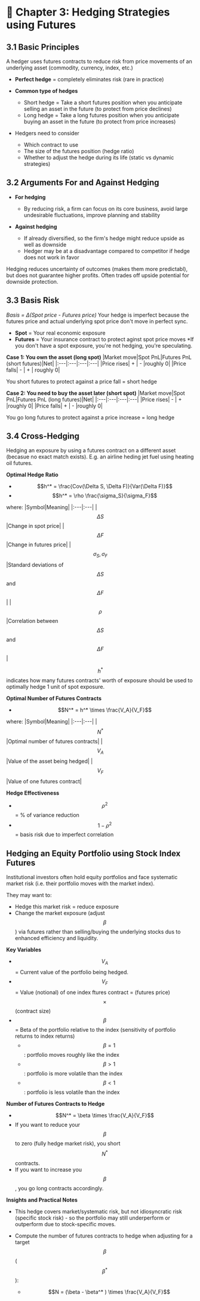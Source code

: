 # 📖 Chapter 3: Hedging Strategies using Futures

## 3.1 Basic Principles
A hedger uses futures contracts to reduce risk from price movements of an underlying asset (commodity, currency, index, etc.)

- **Perfect hedge** = completely eliminates risk (rare in practice)

- **Common type of hedges**
  - Short hedge = Take a short futures position when you anticipate selling an asset in the future (to protect from price declines)
  - Long hedge = Take a long futures position when you anticipate buying an asset in the future (to protect from price increases)

- Hedgers need to consider
  - Which contract to use
  - The size of the futures position (hedge ratio)
  - Whether to adjust the hedge during its life (static vs dynamic strategies)

## 3.2 Arguments For and Against Hedging
- **For hedging**
  - By reducing risk, a firm can focus on its core business, avoid large undesirable fluctuations, improve planning and stability

- **Against hedging**
  - If already diversified, so the firm's hedge might reduce upside as well as downside
  - Hedger may be at a disadvantage compared to competitor if hedge does not work in favor

Hedging reduces uncertainty of outcomes (makes them more predictabl), but does not guarantee higher profits. Often trades off upside potential for downside protection.

## 3.3 Basis Risk
*Basis = Δ(Spot price - Futures price)*
Your hedge is imperfect because the futures price and actual underlying spot price don't move in perfect sync.

- **Spot** = Your real economic exposure 
- **Futures** = Your insurance contract to protect aginst spot price moves
*If you don't have a spot exposure, you're not hedging, you're speculating.

**Case 1: You own the asset (long spot)**
|Market move|Spot PnL|Futures PnL (short futures)|Net|
|:---|:---|:---|:---|
|Price rises| + | - |roughly 0|
|Price falls| - | + | roughly 0|

You short futures to protect against a price fall = short hedge

**Case 2: You need to buy the asset later (short spot)**
|Market move|Spot PnL|Futures PnL (long futures)|Net|
|:---|:---|:---|:---|
|Price rises| - | + |roughly 0|
|Price falls| + | - |roughly 0|

You go long futures to protect against a price increase = long hedge

## 3.4 Cross-Hedging
Hedging an exposure by using a futures contract on a different asset (becasue no exact match exists).
E.g. an airline heding jet fuel using heating oil futures.

**Optimal Hedge Ratio**  
- $$h^* = \frac{Cov(\Delta S, \Delta F)}{Var(\Delta F)}$$  
- $$h^* = \rho \frac{\sigma_S}{\sigma_F}$$

where:
|Symbol|Meaning|
|:---|:---|
|$$\Delta S$$|Change in spot price|
|$$\Delta F$$|Change in futures price|
|$$\sigma_S, \sigma_F$$|Standard deviations of $$\Delta S$$ and $$\Delta F$$|
|$$\rho$$|Correlation between $$\Delta S$$ and $$\Delta F$$|

$$h^*$$ indicates how many futures contracts' worth of exposure should be used to optimally hedge 1 unit of spot exposure.

**Optimal Number of Futures Contracts**  
- $$N^* = h^* \times \frac{V_A}{V_F}$$

where:
|Symbol|Meaning|
|:---|:---|
|$$N^*$$|Optimal number of futures contracts|
|$$V_A$$|Value of the asset being hedged|
|$$V_F$$|Value of one futures contract|

**Hedge Effectiveness**  
- $$\rho^2$$ = % of variance reduction  
- $$1 - \rho^2$$ = basis risk due to imperfect correlation 

## Hedging an Equity Portfolio using Stock Index Futures
Institutional investors often hold equity portfolios and face systematic market risk (i.e. their portfolio moves with the market index).

They may want to:
- Hedge this market risk = reduce exposure
- Change the market exposure (adjust $$\beta$$)
via futures rather than selling/buying the underlying stocks dus to enhanced efficiency and liquidity.

**Key Variables**
- $$V_A$$ = Current value of the portfolio being hedged.
- $$V_F$$ = Value (notional) of one index ftures contract = (futures price) $$\times$$ (contract size)
- $$\beta$$ = Beta of the portfolio relative to the index (sensitivity of portfolio returns to index returns)
  - $$\beta = 1$$: portfolio moves roughly like the index
  - $$\beta > 1$$: portfolio is more volatile than the index
  - $$\beta < 1$$: portfolio is less volatile than the index

**Number of Futures Contracts to Hedge**
- $$N^* = \beta \times \frac{V_A}{V_F}$$  
- If you want to reduce your $$\beta$$ to zero (fully hedge market risk), you short $$N^* $$ contracts.
- If you want to increase you $$\beta$$, you go long contracts accordingly.

**Insights and Practical Notes**
- This hedge covers market/systematic risk, but not idiosyncratic risk (specific stock risk) - so the portfolio may still underperform or outperform due to stock-specific moves.

- Compute the number of futures contracts to hedge when adjusting for a target $$\beta$$ ($$\beta^*$$):
  - $$N = (\beta - \beta^* ) \times \frac{V_A}{V_F}$$

